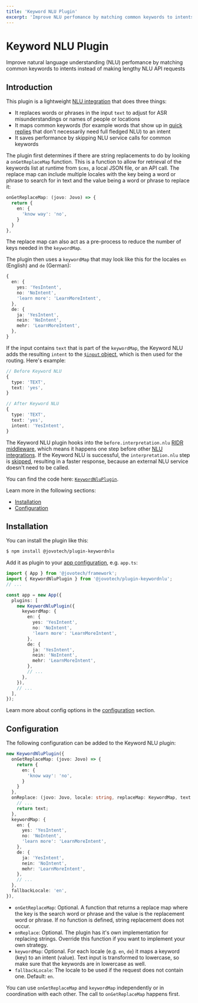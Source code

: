 ```yaml
---
title: 'Keyword NLU Plugin'
excerpt: 'Improve NLU perfomance by matching common keywords to intents instead of making lengthy NLU API requests.'
---
```


# Keyword NLU Plugin

Improve natural language understanding (NLU) perfomance by matching common keywords to intents instead of making lengthy NLU API requests

## Introduction

This plugin is a lightweight [NLU integration](https://www.jovo.tech/docs/nlu) that does three things:

- It replaces words or phrases in the input `text` to adjust for ASR misunderstandings or names of people or locations
- It maps common keywords (for example words that show up in [quick replies](https://www.jovo.tech/docs/output-templates#quickreplies) that don't necessarily need full fledged NLU) to an intent
- It saves performance by skipping NLU service calls for common keywords

The plugin first determines if there are string replacements to do by looking a `onGetReplaceMap` function. This is a function to allow for retrieval of the keywords list at runtime from `$cms`, a local JSON file, or an API call. The replace map can include multiple locales with the key being a word or phrase to search for in text and the value being a word or phrase to replace it:

```typescript
onGetReplaceMap: (jovo: Jovo) => {
  return {
    en: {
      'know way': 'no',
    }
  }
},
```

The replace map can also act as a pre-process to reduce the number of keys needed in the `keywordMap`.


The plugin then uses a `keywordMap` that may look like this for the locales `en` (English) and `de` (German):

```typescript
{
  en: {
    yes: 'YesIntent',
    no: 'NoIntent',
    'learn more': 'LearnMoreIntent',
  },
  de: {
    ja: 'YesIntent',
    nein: 'NoIntent',
    mehr: 'LearnMoreIntent',
  },
}
```

If the input contains `text` that is part of the `keywordMap`, the Keyword NLU adds the resulting `intent` to the [`$input` object](https://www.jovo.tech/docs/input), which is then used for the routing. Here's example:

```typescript
// Before Keyword NLU
{
  type: 'TEXT',
  text: 'yes',
}

// After Keyword NLU
{
  type: 'TEXT',
  text: 'yes',
  intent: 'YesIntent',
}
```

The Keyword NLU plugin hooks into the `before.interpretation.nlu` [RIDR middleware](https://www.jovo.tech/docs/middlewares#ridr-middlewares), which means it happens one step before other [NLU integrations](https://www.jovo.tech/docs/nlu). If the Keyword NLU is successful, the `interpretation.nlu` step is [skipped](https://www.jovo.tech/docs/middlewares#skip-middlewares), resulting in a faster response, because an external NLU service doesn't need to be called.

You can find the code here: [`KeywordNluPlugin`](https://github.com/jovotech/jovo-framework/blob/v4/latest/integrations/plugin-keywordnlu/src/KeywordNluPlugin.ts).

Learn more in the following sections:
- [Installation](#installation)
- [Configuration](#configuration)

## Installation

You can install the plugin like this:

```sh
$ npm install @jovotech/plugin-keywordnlu
```

Add it as plugin to your [app configuration](https://www.jovo.tech/docs/app-config), e.g. `app.ts`:

```typescript
import { App } from '@jovotech/framework';
import { KeywordNluPlugin } from '@jovotech/plugin-keywordnlu';
// ...

const app = new App({
  plugins: [
    new KeywordNluPlugin({
      keywordMap: {
        en: {
          yes: 'YesIntent',
          no: 'NoIntent',
          'learn more': 'LearnMoreIntent',
        },
        de: {
          ja: 'YesIntent',
          nein: 'NoIntent',
          mehr: 'LearnMoreIntent',
        },
        // ...
      },
    }),
    // ...
  ],
});
```

Learn more about config options in the [configuration](#configuration) section.


## Configuration

The following configuration can be added to the Keyword NLU plugin:

```typescript
new KeywordNluPlugin({
  onGetReplaceMap: (jovo: Jovo) => {
    return {
      en: {
        'know way': 'no',
      }
    }
  },
  onReplace: (jovo: Jovo, locale: string, replaceMap: KeywordMap, text: string) => {
    // ...
    return text;
  },  
  keywordMap: {
    en: {
      yes: 'YesIntent',
      no: 'NoIntent',
      'learn more': 'LearnMoreIntent',
    },
    de: {
      ja: 'YesIntent',
      nein: 'NoIntent',
      mehr: 'LearnMoreIntent',
    },
    // ...
  },
  fallbackLocale: 'en',
}),
```
- `onGetReplaceMap`: Optional. A function that returns a replace map where the key is the search word or phrase and the value is the replacement word or phrase. If no function is defined, string replacement does not occur.
- `onReplace`: Optional. The plugin has it's own implementation for replacing strings. Override this function if you want to implement your own strategy.
- `keywordMap`: Optional. For each locale (e.g. `en`, `de`) it maps a keyword (key) to an intent (value). Text input is transformed to lowercase, so make sure that the keywords are in lowercase as well.
- `fallbackLocale`: The locale to be used if the request does not contain one. Default: `en`.

You can use `onGetReplaceMap` and `keywordMap` independently or in coordination with each other. The call to `onGetReplaceMap` happens first.
